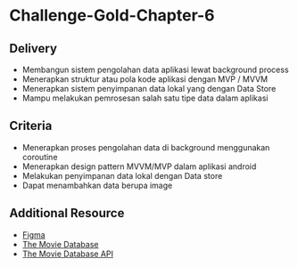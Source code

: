 # Challenge-Gold-Chapter-6

## Delivery
- Membangun sistem pengolahan data aplikasi lewat background process
- Menerapkan struktur atau pola kode aplikasi dengan MVP / MVVM
- Menerapkan sistem penyimpanan data lokal yang dengan Data Store 
- Mampu melakukan pemrosesan salah satu tipe data dalam aplikasi

## Criteria
- Menerapkan proses pengolahan data di background menggunakan coroutine
- Menerapkan design pattern MVVM/MVP dalam aplikasi android
- Melakukan penyimpanan data lokal dengan Data store
- Dapat menambahkan data berupa image

## Additional Resource
- [Figma][0]
- [The Movie Database][1]
- [The Movie Database API][2]

[0]: https://www.figma.com/file/hzrgBM5XTglqFSPrZCSuop/%5BKM-ANDROID%5D-Challenge-5?node-id=0%3A1
[1]: https://www.themoviedb.org/
[2]: https://developers.themoviedb.org/3/getting-started/introduction
